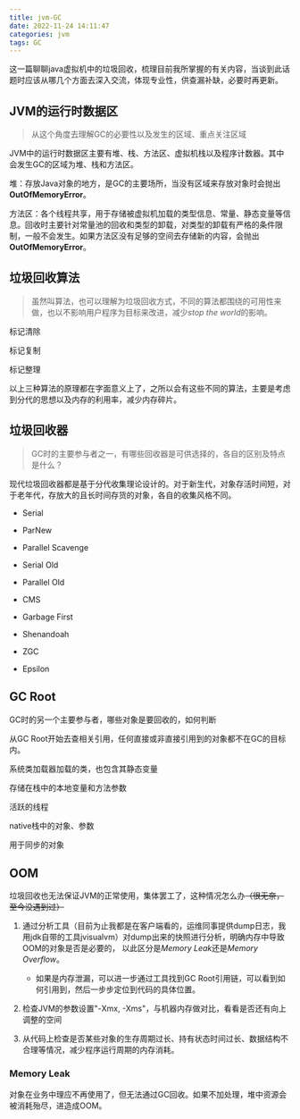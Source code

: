 ```yaml
---
title: jvm-GC
date: 2022-11-24 14:11:47
categories: jvm
tags: GC
---
```


这一篇聊聊java虚拟机中的垃圾回收，梳理目前我所掌握的有关内容，当谈到此话题时应该从哪几个方面去深入交流，体现专业性，供查漏补缺，必要时再更新。

## JVM的运行时数据区

> 从这个角度去理解GC的必要性以及发生的区域、重点关注区域

JVM中的运行时数据区主要有堆、栈、方法区、虚拟机栈以及程序计数器。其中会发生GC的区域为堆、栈和方法区。

堆：存放Java对象的地方，是GC的主要场所，当没有区域来存放对象时会抛出**OutOfMemoryError**。

方法区：各个线程共享，用于存储被虚拟机加载的类型信息、常量、静态变量等信息。回收时主要针对常量池的回收和类型的卸载，对类型的卸载有严格的条件限制，一般不会发生。如果方法区没有足够的空间去存储新的内容，会抛出**OutOfMemoryError**。

## 垃圾回收算法

> 虽然叫算法，也可以理解为垃圾回收方式，不同的算法都围绕的可用性来做，也以不影响用户程序为目标来改进，减少*stop the world*的影响。

标记清除

标记复制

标记整理

以上三种算法的原理都在字面意义上了，之所以会有这些不同的算法，主要是考虑到分代的思想以及内存的利用率，减少内存碎片。

## 垃圾回收器

> GC时的主要参与者之一，有哪些回收器是可供选择的，各自的区别及特点是什么？

现代垃圾回收器都是基于分代收集理论设计的。对于新生代，对象存活时间短，对于老年代，存放大的且长时间存货的对象，各自的收集风格不同。

- Serial

- ParNew

- Parallel Scavenge

- Serial Old

- Parallel Old

- CMS

- Garbage First

- Shenandoah

- ZGC

- Epsilon

## GC Root

GC时的另一个主要参与者，哪些对象是要回收的，如何判断

从GC Root开始去查相关引用，任何直接或非直接引用到的对象都不在GC的目标内。

系统类加载器加载的类，也包含其静态变量

存储在栈中的本地变量和方法参数

活跃的线程

native栈中的对象、参数

用于同步的对象

## OOM

垃圾回收也无法保证JVM的正常使用，集体罢工了，这种情况怎么办~~（很无奈，至今没遇到过）~~

1. 通过分析工具（目前为止我都是在客户端看的，运维同事提供dump日志，我用jdk自带的工具jvisualvm）对dump出来的快照进行分析，明确内存中导致OOM的对象是否是必要的， 以此区分是*Memory Leak*还是*Memory Overflow*。
   
   - 如果是内存泄漏，可以进一步通过工具找到GC Root引用链，可以看到如何引用到，然后一步步定位到代码的具体位置。

2. 检查JVM的参数设置"-Xmx, -Xms"，与机器内存做对比，看看是否还有向上调整的空间

3. 从代码上检查是否某些对象的生存周期过长、持有状态时间过长、数据结构不合理等情况，减少程序运行周期的内存消耗。

### Memory Leak

对象在业务中理应不再使用了，但无法通过GC回收。如果不加处理，堆中资源会被消耗殆尽，进造成OOM。

